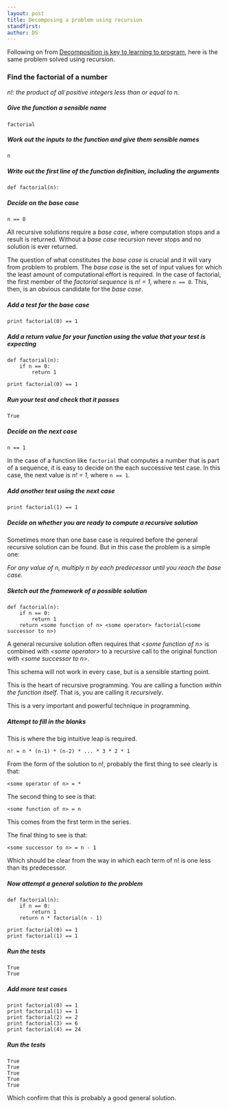 ```yaml
---
layout: post
title: Decomposing a problem using recursion
standfirst: 
author: DS
---
```

Following on from [Decomposition is key to learning to program](/2014/01/17/recursion.html), here is the same problem solved using recursion.

### Find the factorial of a number

_n!: the  product of all positive integers less than or equal to n._

##### Give the function a sensible name

    factorial

##### Work out the inputs to the function and give them sensible names

    n

##### Write out the first line of the function definition, including the arguments

    def factorial(n):

##### Decide on the _base case_

    n == 0

All recursive solutions require a _base case_, where computation stops and a result is returned. Without a _base case_ recursion never stops and no solution is ever returned.

The question of what constitutes the _base case_ is crucial and it will vary from problem to problem. The _base case_ is the set of input values for which the least amount of computational effort is required. In the case of factorial, the first member of the _factorial sequence_ is _n! = 1_,  where `n == 0`. This, then, is an obvious candidate for the _base case_. 

##### Add a test for the _base case_

    print factorial(0) == 1

##### Add a return value for your function using the value that your test is expecting

    def factorial(n):
        if n == 0:
            return 1

    print factorial(0) == 1

##### Run your test and check that it passes

    True

##### Decide on the next case

    n == 1

In the case of a function like `factorial` that computes a number that is part of a sequence, it is easy to decide on the each successive test case. In this case, the next value is _n! = 1_, where `n == 1`.

##### Add another test using the next case

    print factorial(1) == 1

##### Decide on whether you are ready to compute a recursive solution

Sometimes more than one base case is required before the general recursive solution can be found. But in this case the problem is a simple one: 

_For any value of n, multiply n by each predecessor until you reach the base case._

##### Sketch out the framework of a possible solution

    def factorial(n):
        if n == 0:
            return 1
        return <some function of n> <some operator> factorial(<some successor to n>)

A general recursive solution often requires that _&lt;some function of n&gt;_ is combined with _&lt;some operator&gt;_ to a recursive call to the original function with _&lt;some successor to n&gt;_. 

This schema will not work in every case, but is a sensible starting point.

This is the heart of recursive programming. You are calling a function _within the function itself_. That is, you are calling it _recursively_.

This is a very important and powerful technique in programming.

##### Attempt to fill in the blanks

This is where the big intuitive leap is required. 

    n! = n * (n-1) * (n-2) * ... * 3 * 2 * 1

From the form of the solution to n!, probably the first thing to see clearly is that:

    <some operator of n> = *

The second thing to see is that:

    <some function of n> = n

This comes from the first term in the series.

The final thing to see is that:

    <some successor to n> = n - 1

Which should be clear from the way in which each term of n! is one less than its predecessor.

##### Now attempt a general solution to the problem

    def factorial(n):
        if n == 0:
            return 1
        return n * factorial(n - 1)

    print factorial(0) == 1
    print factorial(1) == 1

##### Run the tests

    True
    True

##### Add more test cases

    print factorial(0) == 1
    print factorial(1) == 1
    print factorial(2) == 2
    print factorial(3) == 6
    print factorial(4) == 24

##### Run the tests

    True
    True
    True
    True
    True

Which confirm that this is probably a good general solution.

